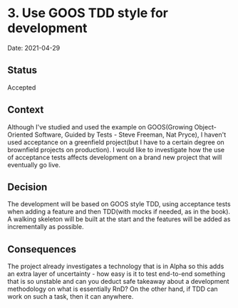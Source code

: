 # 3. Use GOOS TDD style for development

Date: 2021-04-29

## Status

Accepted

## Context

Although I've studied and used the example on GOOS(Growing Object-Oriented Software, Guided by Tests - Steve Freeman, Nat Pryce), I haven't used acceptance on a greenfield project(but I have to a certain degree on brownfield projects on production). I would like to investigate how the use of acceptance tests affects development on a brand new project that will eventually go live.

## Decision

The development will be based on GOOS style TDD, using acceptance tests when adding a feature and then TDD(with mocks if needed, as in the book). A walking skeleton will be built at the start and the features will be added as incrementally as possible.

## Consequences

The project already investigates a technology that is in Alpha so this adds an extra layer of uncertainty - how easy is it to test end-to-end something that is so unstable and can you deduct safe takeaway about a development methodology on what is essentially RnD? On the other hand, if TDD can work on such a task, then it can anywhere.
